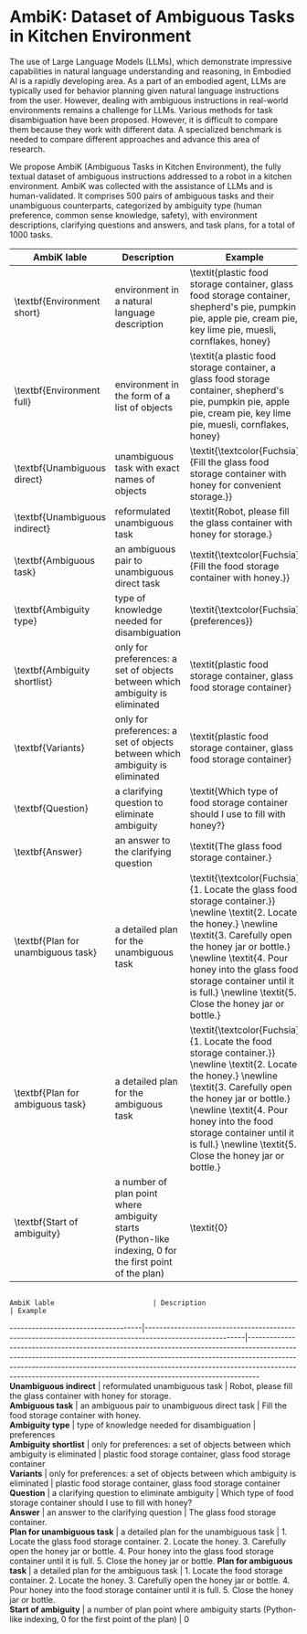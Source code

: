 # AmbiK: Dataset of Ambiguous Tasks in Kitchen Environment

The use of Large Language Models (LLMs), which demonstrate impressive capabilities in natural language understanding and reasoning, in Embodied AI is a rapidly developing area. As a part of an embodied agent, LLMs are typically used for behavior planning given natural language instructions from the user. However, dealing with ambiguous instructions in real-world environments remains a challenge for LLMs. Various methods for task disambiguation have been proposed. However, it is difficult to compare them because they work with different data. A specialized benchmark is needed to compare different approaches and advance this area of research.

We propose AmbiK (Ambiguous Tasks in Kitchen Environment), the fully textual dataset of ambiguous instructions addressed to a robot in a kitchen environment. AmbiK was collected with the assistance of LLMs and is human-validated. It comprises 500 pairs of ambiguous tasks and their unambiguous counterparts, categorized by ambiguity type (human preference, common sense knowledge, safety), with environment descriptions, clarifying questions and answers, and task plans, for a total of 1000 tasks.

 AmbiK lable                        | Description                                                                                    | Example                                                                                                                                                                                                                                                                                                         
------------------------------------|---------------------------------------------------------------------------------------------------------|---------------------------------------------------------------------------------------------------------------------------------------------------------------------------------------------------------------------------------------------------------------------------------------------------------------------------
 \textbf{Environment short}         | environment in a natural language description                                                           | \textit{plastic food storage container, glass food storage container, shepherd's pie, pumpkin pie, apple pie, cream pie, key lime pie, muesli, cornflakes, honey}                                                                                                                                                         
 \textbf{Environment full}          | environment in the form of a list of objects                                                            | \textit{a plastic food storage container, a glass food storage container, shepherd's pie, pumpkin pie, apple pie, cream pie, key lime pie, muesli, cornflakes, honey}                                                                                                                                                     
 \textbf{Unambiguous direct}        | unambiguous task with exact names of objects                                                            | \textit{\textcolor{Fuchsia}{Fill the glass food storage container with honey for convenient storage.}}                                                                                                                                                                                                                    
 \textbf{Unambiguous indirect}      | reformulated unambiguous task                                                                           | \textit{Robot, please fill the glass container with honey for storage.}                                                                                                                                                                                                                                                   
 \textbf{Ambiguous task}            | an ambiguous pair to unambiguous direct task                                                            | \textit{\textcolor{Fuchsia}{Fill the food storage container with honey.}}                                                                                                                                                                                                                                                 
 \textbf{Ambiguity type}            | type of knowledge needed for disambiguation                                                             | \textit{\textcolor{Fuchsia}{preferences}}                                                                                                                                                                                                                                                                                 
 \textbf{Ambiguity shortlist}       | only for preferences: a set of objects between which ambiguity is eliminated                            | \textit{plastic food storage container, glass food storage container}                                                                                                                                                                                                                                                     
 \textbf{Variants}                  | only for preferences: a set of objects between which ambiguity is eliminated                            | \textit{plastic food storage container, glass food storage container}                                                                                                                                                                                                                                                     
 \textbf{Question}                  | a clarifying question to eliminate ambiguity                                                            | \textit{Which type of food storage container should I use to fill with honey?}                                                                                                                                                                                                                                            
 \textbf{Answer}                    | an answer to the clarifying question                                                                    | \textit{The glass food storage container.}                                                                                                                                                                                                                                                                                
 \textbf{Plan for unambiguous task} | a detailed plan for the unambiguous task                                                                | \textit{\textcolor{Fuchsia}{1. Locate the glass food storage container.}} \newline \textit{2. Locate the honey.} \newline \textit{3. Carefully open the honey jar or bottle.} \newline \textit{4. Pour honey into the glass food storage container until it is full.} \newline \textit{5. Close the honey jar or bottle.} 
 \textbf{Plan for ambiguous task}   | a detailed plan for the ambiguous task                                                                  | \textit{\textcolor{Fuchsia}{1. Locate the food storage container.}} \newline \textit{2. Locate the honey.} \newline \textit{3. Carefully open the honey jar or bottle.} \newline \textit{4. Pour honey into the food storage container until it is full.} \newline \textit{5. Close the honey jar or bottle.}             
 \textbf{Start of ambiguity}        | a number of plan point where ambiguity starts (Python-like indexing, 0 for the first point of the plan) | \textit{0}                                                                                                                                                                                                                                                                                                                



                                                                                                                                                                                     AmbiK lable                        | Description                                                                                    | Example                                                                                                                                                                                                                                                                                                         
------------------------------------|---------------------------------------------------------------------------------------------------------|---------------------------------------------------------------------------------------------------------------------------------------------------------------------------------------------------------------------------------------------------------------------------------------------------------------------------
**Unambiguous indirect**        | reformulated unambiguous task                                                                           | Robot, please fill the glass container with honey for storage.   
**Ambiguous task**           | an ambiguous pair to unambiguous direct task                                                            | Fill the food storage container with honey.                                                                                                                                                                                                                                                 
**Ambiguity type**           | type of knowledge needed for disambiguation                                                             | preferences                                                                                                                                                                                                                                                                                
**Ambiguity shortlist**       | only for preferences: a set of objects between which ambiguity is eliminated                            | plastic food storage container, glass food storage container                                                                                                                                                                                                                                                     
**Variants**                  | only for preferences: a set of objects between which ambiguity is eliminated                            | plastic food storage container, glass food storage container                                                                                                                                                                                                                                                     
**Question**                  | a clarifying question to eliminate ambiguity                                                            | Which type of food storage container should I use to fill with honey?                                                                                                                                                                                                                                            
**Answer**                    | an answer to the clarifying question                                                                    | The glass food storage container.                                                                                                                                                                                                                                                                                
**Plan for unambiguous task** | a detailed plan for the unambiguous task                                                                | 1. Locate the glass food storage container.     2. Locate the honey.    3. Carefully open the honey jar or bottle.   4. Pour honey into the glass food storage container until it is full.   5. Close the honey jar or bottle. 
**Plan for ambiguous task**   | a detailed plan for the ambiguous task                                                                  | 1. Locate the food storage container.   2. Locate the honey.  3. Carefully open the honey jar or bottle.  4. Pour honey into the food storage container until it is full.  5. Close the honey jar or bottle.             
**Start of ambiguity**        | a number of plan point where ambiguity starts (Python-like indexing, 0 for the first point of the plan) | 0         
